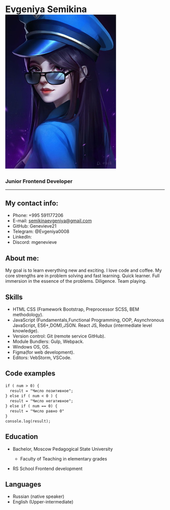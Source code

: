 
# Evgeniya Semikina  ![photo1.jpg](resources/photo1.jpg)
### Junior Frontend Developer
______________

My contact info:
-----------------

* Phone: +995 591177206
* E-mail: semikinaevgeniya@gmail.com
* GitHub: Genevieve21
* Telegram: @Evgeniya0008
* LinkedIn: 
* Discord: mgenevieve

About me:
-----------------
My goal is to learn everything new and exciting. I love code and coffee. My core strengths are in problem solving and fast learning.
Quick learner. Full immersion in the essence of the problems. Diligence. Team playing.

Skills
-----------------
- HTML
CSS (Framework Bootstrap, Preprocessor SCSS, BEM methodology).
- JavaScript (Fundamentals,Functional Programming, OOP, Asynchronous JavaScript, ES6+,DOM),JSON.
React JS, Redux (intermediate level knowledge).
- Version control: Git (remote service GitHub).
- Module Bundlers: Gulp, Webpack.
- Windows OS, OS.
- Figma(for web development).
- Editors: VebStorm, VSCode.

Code examples
-----------------
```
if ( num > 0) {
  result = "Число позитивное";
} else if ( num < 0 ) {
  result = "Число негативное";
} else if ( num == 0) {
  result = "Число равно 0"
}
console.log(result);
```


Education
-----------------
* Bachelor, Moscow Pedagogical State University
  - Faculty of Teaching in elementary grades
  
* RS School 
Frontend development


Languages
-----------------
* Russian (native speaker)
* English (Upper-intermediate)


